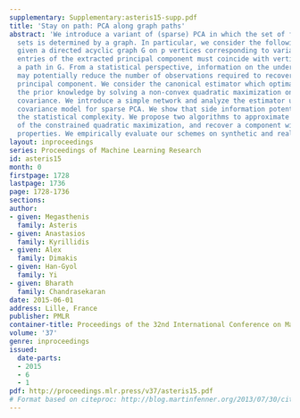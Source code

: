 ```yaml
---
supplementary: Supplementary:asteris15-supp.pdf
title: 'Stay on path: PCA along graph paths'
abstract: 'We introduce a variant of (sparse) PCA in which the set of feasible support
  sets is determined by a graph. In particular, we consider the following setting:
  given a directed acyclic graph G on p vertices corresponding to variables, the non-zero
  entries of the extracted principal component must coincide with vertices lying along
  a path in G. From a statistical perspective, information on the underlying network
  may potentially reduce the number of observations required to recover the population
  principal component. We consider the canonical estimator which optimally exploits
  the prior knowledge by solving a non-convex quadratic maximization on the empirical
  covariance. We introduce a simple network and analyze the estimator under the spiked
  covariance model for sparse PCA. We show that side information potentially improves
  the statistical complexity. We propose two algorithms to approximate the solution
  of the constrained quadratic maximization, and recover a component with the desired
  properties. We empirically evaluate our schemes on synthetic and real datasets.'
layout: inproceedings
series: Proceedings of Machine Learning Research
id: asteris15
month: 0
firstpage: 1728
lastpage: 1736
page: 1728-1736
sections: 
author:
- given: Megasthenis
  family: Asteris
- given: Anastasios
  family: Kyrillidis
- given: Alex
  family: Dimakis
- given: Han-Gyol
  family: Yi
- given: Bharath
  family: Chandrasekaran
date: 2015-06-01
address: Lille, France
publisher: PMLR
container-title: Proceedings of the 32nd International Conference on Machine Learning
volume: '37'
genre: inproceedings
issued:
  date-parts:
  - 2015
  - 6
  - 1
pdf: http://proceedings.mlr.press/v37/asteris15.pdf
# Format based on citeproc: http://blog.martinfenner.org/2013/07/30/citeproc-yaml-for-bibliographies/
---
```

